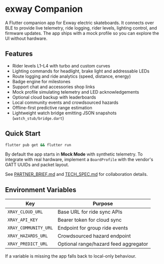 # exway Companion

A Flutter companion app for Exway electric skateboards. It connects over BLE to provide live telemetry, ride logging, rider levels, lighting control, and firmware updates. The app ships with a mock profile so you can explore the UI without hardware.

## Features

- Rider levels L1–L4 with turbo and custom curves
- Lighting commands for headlight, brake light and addressable LEDs
- Route logging and ride analytics (speed, distance, energy)
- Badge engine for milestones
- Support chat and accessories shop links
- Mock profile simulating telemetry and LED acknowledgements
- Optional cloud backup with leaderboards
- Local community events and crowdsourced hazards
- Offline-first predictive range estimation
- Lightweight watch bridge emitting JSON snapshots (`watch_stub/bridge.dart`)


## Quick Start

```bash
flutter pub get && flutter run
```

By default the app starts in **Mock Mode** with synthetic telemetry. To integrate with real hardware, implement a `BoardProfile` with the vendor's GATT UUIDs and packet layout.

See [PARTNER_BRIEF.md](PARTNER_BRIEF.md) and [TECH_SPEC.md](TECH_SPEC.md) for collaboration details.

## Environment Variables

| Key | Purpose |
| --- | --- |
| `XRAY_CLOUD_URL` | Base URL for ride sync APIs |
| `XRAY_API_KEY` | Bearer token for cloud sync |
| `XRAY_COMMUNITY_URL` | Endpoint for group ride events |
| `XRAY_HAZARDS_URL` | Crowdsourced hazard endpoint |
| `XRAY_PREDICT_URL` | Optional range/hazard feed aggregator |

If a variable is missing the app falls back to local-only behaviour.
